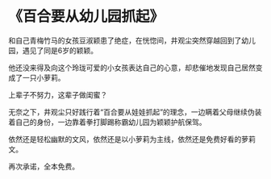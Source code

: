 # 《百合要从幼儿园抓起》

和自己青梅竹马的女孩豆淑颖患了绝症，在恍惚间，井观尘突然穿越回到了幼儿园，遇见了同是6岁的颖颖。

他还没来得及向这个玲珑可爱的小女孩表达自己的心意，却悲催地发现自己居然变成了一只小萝莉。

上辈子不努力，这辈子做闺蜜？

无奈之下，井观尘只好践行着“百合要从娃娃抓起”的理念，一边瞒着父母继续伪装着自己的身份，一边靠着拳打脚踢称霸幼儿园为颖颖护航保驾。

依然还是轻松幽默的文风，依然还是以小萝莉为主线，依然还是免费好看的萝莉文。

再次承诺，全本免费。


